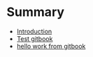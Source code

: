 # Summary

* [Introduction](README.markdown)
* [Test gitbook ](test-gitbook.md)
* [hello work from gitbook](hello-work-from-gitbook.md)

